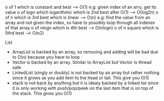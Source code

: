 o of 1 which is constant and best --> O(1) e.g: given index of an arry, get its value
o of logn which logarithmic which is 2nd best after O(1) --> O(log2n)
o of n  which is 3rd best which is linear --> O(n) e.g: find the value from an array and not given the index, so have to possibly loop through all indexes of that array
o of nlogn which is 4th best --> O(nlogn)
o of n square which is 5thd best --> O(n2)

List
- ArrayList is backed by an array, so removing and adding will be bad due to O(n) because you have to loop
- Vector is backed by an array. Similar to ArrayList but Vector is thread safe
- LinkedList (singly or doubly) is not backed by an array but rather nothing since it grows as you add item to the head or tail. This give you O(1)
- stack is not back by anything but it is idealy backed by a linked list since it is only working with push/pop/peek on the last item that is on top of the stack. This gives you O(1)
